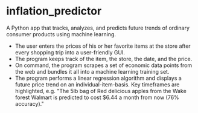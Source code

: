# inflation_predictor

A Python app that tracks, analyzes, and predicts future trends of ordinary consumer products using machine learning.

- The user enters the prices of his or her favorite items at the store after every shopping trip into a user-friendly GUI.
- The program keeps track of the item, the store, the date, and the price.
- On command, the program scrapes a set of economic data points from the web and bundles it all into a machine learning training set.
- The program performs a linear regression algorithm and displays a future price trend on an individual-item-basis. Key timeframes are highlighted, e.g. "The 5lb bag of Red delicious apples from the Wake forest Walmart is predicted to cost $6.44 a month from now (76% accuracy)."
